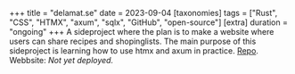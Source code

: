 +++
title = "delamat.se"
date = 2023-09-04
[taxonomies]
tags = ["Rust", "CSS", "HTMX", "axum", "sqlx", "GitHub", "open-source"]
[extra]
duration = "ongoing"
+++
A sideproject where the plan is to make a website where users can share recipes and shopinglists. 
The main purpose of this sideproject is learning how to use htmx and axum in practice. [Repo](https://github.com/GlennWSo/delamat). 
Webbsite: *Not yet deployed.*

